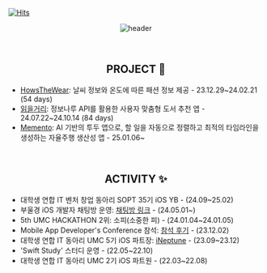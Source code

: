 [![Hits](https://hits.seeyoufarm.com/api/count/incr/badge.svg?url=https%3A%2F%2Fgithub.com%2Frafa-e1&count_bg=%2337945F&title_bg=%23000000&icon=apple.svg&icon_color=%23FFFFFF&title=HITS&edge_flat=false)](https://hits.seeyoufarm.com) 

<div align=center>

![header](https://capsule-render.vercel.app/api?type=venom&color=348858&height=300&section=header&text=Code%20With%20Heart.&fontSize=90&fontColor=FF3D5F&animation=twinkling)

<br>

## PROJECT 📱
<div align=left>

- [HowsTheWear](https://github.com/rafa-e1/HowsTheWear-iOS): 날씨 정보와 온도에 따른 패션 정보 제공 - 23.12.29~24.02.21 (54 days)
- [읽을거리](https://github.com/BOOK-TALK/Readables-iOS): 정보나루 API를 활용한 사용자 맞춤형 도서 추천 앱 - 24.07.22~24.10.14 (84 days)
- [Memento](https://github.com/SOPT-all/35-APPJAM-iOS-MEMENTO): AI 기반의 투두 앱으로, 할 일을 자동으로 정렬하고 최적의 타임라인을 생성하는 자율주행 생산성 앱 - 25.01.06~
<!--- [밀리세컨드](https://github.com/rafa-e1/Millisecond): 반응 속도 테스트 앱 - 24.09.13~-->

</div>

<br>

## ACTIVITY ✨
<div align=left>

- 대학생 연합 IT 벤처 창업 동아리 SOPT 35기 iOS YB - (24.09~25.02)<br>
- 부울경 iOS 개발자 채팅방 운영: [채팅방 링크](https://open.kakao.com/o/gsa7zdpg) - (24.05.01~)<br>
- 5th UMC HACKATHON 2위: 소피(소중한 피) - (24.01.04~24.01.05)<br>
- Mobile App Developer's Conference 참석: [참석 후기](https://rafa.oopy.io/conference0-retrospect) - (23.12.02)<br>
- 대학생 연합 IT 동아리 UMC 5기 iOS 파트장: [iNeptune](https://github.com/iNeptune-Code-Adventurers/iNeptune) - (23.09~23.12)<br>
- 'Swift Study' 스터디 운영 - (22.05~22.10)<br>
- 대학생 연합 IT 동아리 UMC 2기 iOS 파트원 - (22.03~22.08)<br>

</div>
